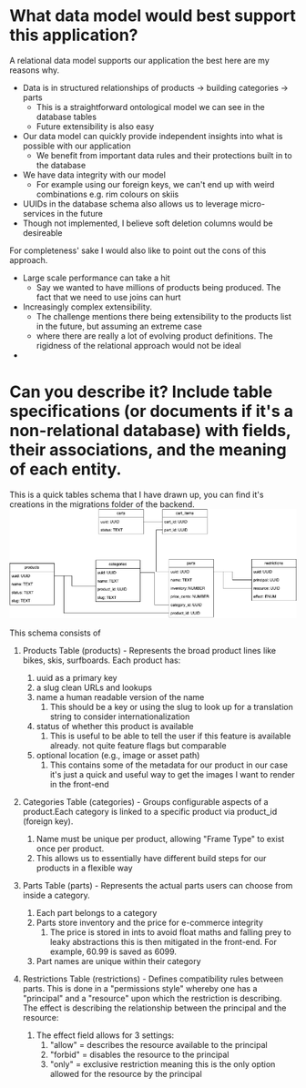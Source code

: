 # What data model would best support this application? 
A relational data model supports our application the best here are my reasons why.
* Data is in structured relationships of products -> building categories -> parts
  * This is a straightforward ontological model we can see in the database tables
  * Future extensibility is also easy
* Our data model can quickly provide independent insights into what is possible with our application
  * We benefit from important data rules and their protections built in to the database
* We have data integrity with our model
  * For example using our foreign keys, we can't end up with weird combinations e.g. rim colours on skiis
* UUIDs in the database schema also allows us to leverage micro-services in the future
* Though not implemented, I believe soft deletion columns would be desireable

For completeness' sake I would also like to point out the cons of this approach.
* Large scale performance can take a hit
  * Say we wanted to have millions of products being produced. The fact that we need to use joins can hurt
* Increasingly complex extensibility.
  * The challenge mentions there being extensibility to the products list in the future, but assuming an extreme case
  * where there are really a lot of evolving product definitions. The rigidness of the relational approach would not be ideal
* 

# Can you describe it? Include table specifications (or documents if it's a non-relational database) with fields, their associations, and the meaning of each entity.
This is a quick tables schema that I have drawn up, you can find it's creations in the migrations folder of the backend.
![alt text](tables_schemas.drawio.png)

This schema consists of 
1. Products Table (products) - Represents the broad product lines like bikes, skis, surfboards. Each product has:
   1. uuid as a primary key
   2. a slug clean URLs and lookups
   3. name a human readable version of the name
      1. This should be a key or using the slug to look up for a translation string to consider internationalization
   4. status of whether this product is available
      1. This is useful to be able to tell the user if this feature is available already. not quite feature flags but comparable
   5. optional location (e.g., image or asset path)
      1. This contains some of the metadata for our product in our case it's just a quick and useful way to get the images I want to render in the front-end

2. Categories Table (categories) - Groups configurable aspects of a product.Each category is linked to a specific product via product_id (foreign key).
   1. Name must be unique per product, allowing "Frame Type" to exist once per product.
   2. This allows us to essentially have different build steps for our products in a flexible way

3. Parts Table (parts) - Represents the actual parts users can choose from inside a category.
   1. Each part belongs to a category
   2. Parts store inventory and the price for e-commerce integrity
      1. The price is stored in ints to avoid float maths and falling prey to leaky abstractions this is then mitigated in the front-end. For example, 60.99 is saved as 6099.
   3. Part names are unique within their category

4. Restrictions Table (restrictions) - Defines compatibility rules between parts. This is done in a "permissions style" whereby one has a "principal" and a "resource" upon which the restriction is describing. The effect is describing the relationship between the principal and the resource:
   1. The effect field allows for 3 settings:
      1. "allow" = describes the resource available to the principal
      2. "forbid" = disables the resource to the principal
      3. "only" = exclusive restriction meaning this is the only option allowed for the resource by the principal
